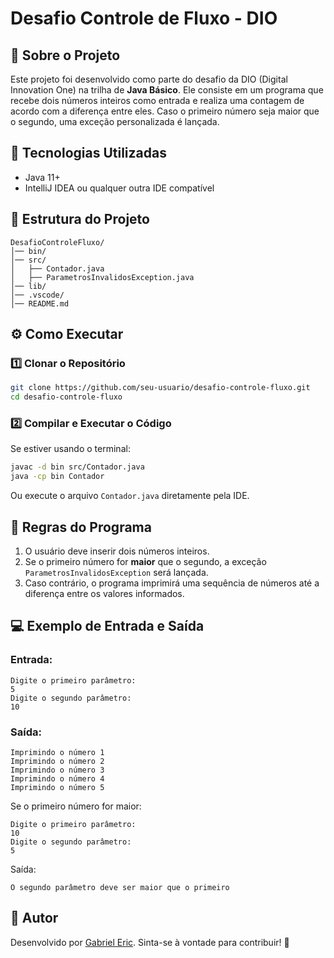 # Desafio Controle de Fluxo - DIO

## 📌 Sobre o Projeto
Este projeto foi desenvolvido como parte do desafio da DIO (Digital Innovation One) na trilha de **Java Básico**. Ele consiste em um programa que recebe dois números inteiros como entrada e realiza uma contagem de acordo com a diferença entre eles. Caso o primeiro número seja maior que o segundo, uma exceção personalizada é lançada.

## 🚀 Tecnologias Utilizadas
- Java 11+
- IntelliJ IDEA ou qualquer outra IDE compatível

## 📂 Estrutura do Projeto
```
DesafioControleFluxo/
│── bin/
│── src/
│   ├── Contador.java
│   ├── ParametrosInvalidosException.java
│── lib/
│── .vscode/
│── README.md
```

## ⚙️ Como Executar
### **1️⃣ Clonar o Repositório**
```bash
git clone https://github.com/seu-usuario/desafio-controle-fluxo.git
cd desafio-controle-fluxo
```

### **2️⃣ Compilar e Executar o Código**
Se estiver usando o terminal:
```bash
javac -d bin src/Contador.java
java -cp bin Contador
```
Ou execute o arquivo `Contador.java` diretamente pela IDE.

## 📝 Regras do Programa
1. O usuário deve inserir dois números inteiros.
2. Se o primeiro número for **maior** que o segundo, a exceção `ParametrosInvalidosException` será lançada.
3. Caso contrário, o programa imprimirá uma sequência de números até a diferença entre os valores informados.

## 💻 Exemplo de Entrada e Saída
### **Entrada:**
```
Digite o primeiro parâmetro:
5
Digite o segundo parâmetro:
10
```

### **Saída:**
```
Imprimindo o número 1
Imprimindo o número 2
Imprimindo o número 3
Imprimindo o número 4
Imprimindo o número 5
```

Se o primeiro número for maior:
```
Digite o primeiro parâmetro:
10
Digite o segundo parâmetro:
5
```
Saída:
```
O segundo parâmetro deve ser maior que o primeiro
```

## 📌 Autor
Desenvolvido por [Gabriel Eric](https://github.com/Gabriel-Eric08). Sinta-se à vontade para contribuir! 🚀
